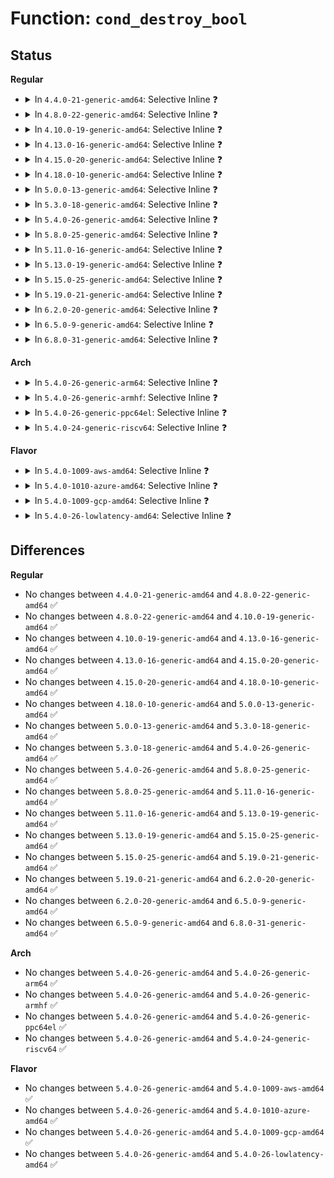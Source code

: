 # Function: <code>cond_destroy_bool</code>

## Status
<b>Regular</b>
<ul>
<li>
<details>
<summary>In <code>4.4.0-21-generic-amd64</code>: Selective Inline ❓</summary>

```c
int cond_destroy_bool(void * key, void * datum, void * p)
```

```json
{
  "name": "cond_destroy_bool",
  "collision_type": "Unique Global",
  "inline_type": "Selective",
  "funcs": [
    {
      "addr": 18446744071582363808,
      "name": "cond_destroy_bool",
      "external": true,
      "loc": "security/selinux/ss/conditional.c:186",
      "file": "security/selinux/ss/conditional.c",
      "inline": "not declared, inlined",
      "caller_inline": [
        "security/selinux/ss/conditional.c:cond_read_bool"
      ],
      "caller_func": []
    }
  ],
  "symbols": [
    {
      "addr": 18446744071582363808,
      "name": "cond_destroy_bool",
      "section": ".text",
      "bind": "STB_GLOBAL",
      "size": 31
    }
  ]
}
```
</details>
</li>
<li>
<details>
<summary>In <code>4.8.0-22-generic-amd64</code>: Selective Inline ❓</summary>

```c
int cond_destroy_bool(void * key, void * datum, void * p)
```

```json
{
  "name": "cond_destroy_bool",
  "collision_type": "Unique Global",
  "inline_type": "Selective",
  "funcs": [
    {
      "addr": 18446744071582585121,
      "name": "cond_destroy_bool",
      "external": true,
      "loc": "security/selinux/ss/conditional.c:186",
      "file": "security/selinux/ss/conditional.c",
      "inline": "not declared, inlined",
      "caller_inline": [
        "security/selinux/ss/conditional.c:cond_read_bool"
      ],
      "caller_func": []
    }
  ],
  "symbols": [
    {
      "addr": 18446744071582584896,
      "name": "cond_destroy_bool",
      "section": ".text",
      "bind": "STB_GLOBAL",
      "size": 31
    }
  ]
}
```
</details>
</li>
<li>
<details>
<summary>In <code>4.10.0-19-generic-amd64</code>: Selective Inline ❓</summary>

```c
int cond_destroy_bool(void * key, void * datum, void * p)
```

```json
{
  "name": "cond_destroy_bool",
  "collision_type": "Unique Global",
  "inline_type": "Selective",
  "funcs": [
    {
      "addr": 18446744071582678338,
      "name": "cond_destroy_bool",
      "external": true,
      "loc": "security/selinux/ss/conditional.c:186",
      "file": "security/selinux/ss/conditional.c",
      "inline": "not declared, inlined",
      "caller_inline": [
        "security/selinux/ss/conditional.c:cond_read_bool"
      ],
      "caller_func": []
    }
  ],
  "symbols": [
    {
      "addr": 18446744071582678112,
      "name": "cond_destroy_bool",
      "section": ".text",
      "bind": "STB_GLOBAL",
      "size": 31
    }
  ]
}
```
</details>
</li>
<li>
<details>
<summary>In <code>4.13.0-16-generic-amd64</code>: Selective Inline ❓</summary>

```c
int cond_destroy_bool(void * key, void * datum, void * p)
```

```json
{
  "name": "cond_destroy_bool",
  "collision_type": "Unique Global",
  "inline_type": "Selective",
  "funcs": [
    {
      "addr": 18446744071582771001,
      "name": "cond_destroy_bool",
      "external": true,
      "loc": "security/selinux/ss/conditional.c:187",
      "file": "security/selinux/ss/conditional.c",
      "inline": "not declared, inlined",
      "caller_inline": [
        "security/selinux/ss/conditional.c:cond_read_bool"
      ],
      "caller_func": []
    }
  ],
  "symbols": [
    {
      "addr": 18446744071582770736,
      "name": "cond_destroy_bool",
      "section": ".text",
      "bind": "STB_GLOBAL",
      "size": 31
    }
  ]
}
```
</details>
</li>
<li>
<details>
<summary>In <code>4.15.0-20-generic-amd64</code>: Selective Inline ❓</summary>

```c
int cond_destroy_bool(void * key, void * datum, void * p)
```

```json
{
  "name": "cond_destroy_bool",
  "collision_type": "Unique Global",
  "inline_type": "Selective",
  "funcs": [
    {
      "addr": 18446744071582927065,
      "name": "cond_destroy_bool",
      "external": true,
      "loc": "security/selinux/ss/conditional.c:187",
      "file": "security/selinux/ss/conditional.c",
      "inline": "not declared, inlined",
      "caller_inline": [
        "security/selinux/ss/conditional.c:cond_read_bool"
      ],
      "caller_func": []
    }
  ],
  "symbols": [
    {
      "addr": 18446744071582926800,
      "name": "cond_destroy_bool",
      "section": ".text",
      "bind": "STB_GLOBAL",
      "size": 31
    }
  ]
}
```
</details>
</li>
<li>
<details>
<summary>In <code>4.18.0-10-generic-amd64</code>: Selective Inline ❓</summary>

```c
int cond_destroy_bool(void * key, void * datum, void * p)
```

```json
{
  "name": "cond_destroy_bool",
  "collision_type": "Unique Global",
  "inline_type": "Selective",
  "funcs": [
    {
      "addr": 18446744071583127037,
      "name": "cond_destroy_bool",
      "external": true,
      "loc": "security/selinux/ss/conditional.c:187",
      "file": "security/selinux/ss/conditional.c",
      "inline": "not declared, inlined",
      "caller_inline": [
        "security/selinux/ss/conditional.c:cond_read_bool"
      ],
      "caller_func": []
    }
  ],
  "symbols": [
    {
      "addr": 18446744071583126624,
      "name": "cond_destroy_bool",
      "section": ".text",
      "bind": "STB_GLOBAL",
      "size": 31
    }
  ]
}
```
</details>
</li>
<li>
<details>
<summary>In <code>5.0.0-13-generic-amd64</code>: Selective Inline ❓</summary>

```c
int cond_destroy_bool(void * key, void * datum, void * p)
```

```json
{
  "name": "cond_destroy_bool",
  "collision_type": "Unique Global",
  "inline_type": "Selective",
  "funcs": [
    {
      "addr": 18446744071583243197,
      "name": "cond_destroy_bool",
      "external": true,
      "loc": "security/selinux/ss/conditional.c:187",
      "file": "security/selinux/ss/conditional.c",
      "inline": "not declared, inlined",
      "caller_inline": [
        "security/selinux/ss/conditional.c:cond_read_bool"
      ],
      "caller_func": []
    }
  ],
  "symbols": [
    {
      "addr": 18446744071583242784,
      "name": "cond_destroy_bool",
      "section": ".text",
      "bind": "STB_GLOBAL",
      "size": 31
    }
  ]
}
```
</details>
</li>
<li>
<details>
<summary>In <code>5.3.0-18-generic-amd64</code>: Selective Inline ❓</summary>

```c
int cond_destroy_bool(void * key, void * datum, void * p)
```

```json
{
  "name": "cond_destroy_bool",
  "collision_type": "Unique Global",
  "inline_type": "Selective",
  "funcs": [
    {
      "addr": 18446744071583430205,
      "name": "cond_destroy_bool",
      "external": true,
      "loc": "security/selinux/ss/conditional.c:185",
      "file": "security/selinux/ss/conditional.c",
      "inline": "not declared, inlined",
      "caller_inline": [
        "security/selinux/ss/conditional.c:cond_read_bool"
      ],
      "caller_func": []
    }
  ],
  "symbols": [
    {
      "addr": 18446744071583429856,
      "name": "cond_destroy_bool",
      "section": ".text",
      "bind": "STB_GLOBAL",
      "size": 33
    }
  ]
}
```
</details>
</li>
<li>
<details>
<summary>In <code>5.4.0-26-generic-amd64</code>: Selective Inline ❓</summary>

```c
int cond_destroy_bool(void * key, void * datum, void * p)
```

```json
{
  "name": "cond_destroy_bool",
  "collision_type": "Unique Global",
  "inline_type": "Selective",
  "funcs": [
    {
      "addr": 18446744071583536109,
      "name": "cond_destroy_bool",
      "external": true,
      "loc": "security/selinux/ss/conditional.c:185",
      "file": "security/selinux/ss/conditional.c",
      "inline": "not declared, inlined",
      "caller_inline": [
        "security/selinux/ss/conditional.c:cond_read_bool"
      ],
      "caller_func": []
    }
  ],
  "symbols": [
    {
      "addr": 18446744071583535760,
      "name": "cond_destroy_bool",
      "section": ".text",
      "bind": "STB_GLOBAL",
      "size": 33
    }
  ]
}
```
</details>
</li>
<li>
<details>
<summary>In <code>5.8.0-25-generic-amd64</code>: Selective Inline ❓</summary>

```c
int cond_destroy_bool(void * key, void * datum, void * p)
```

```json
{
  "name": "cond_destroy_bool",
  "collision_type": "Unique Global",
  "inline_type": "Selective",
  "funcs": [
    {
      "addr": 18446744071583886044,
      "name": "cond_destroy_bool",
      "external": true,
      "loc": "security/selinux/ss/conditional.c:175",
      "file": "security/selinux/ss/conditional.c",
      "inline": "not declared, inlined",
      "caller_inline": [
        "security/selinux/ss/conditional.c:cond_read_bool"
      ],
      "caller_func": []
    }
  ],
  "symbols": [
    {
      "addr": 18446744071583885664,
      "name": "cond_destroy_bool",
      "section": ".text",
      "bind": "STB_GLOBAL",
      "size": 35
    }
  ]
}
```
</details>
</li>
<li>
<details>
<summary>In <code>5.11.0-16-generic-amd64</code>: Selective Inline ❓</summary>

```c
int cond_destroy_bool(void * key, void * datum, void * p)
```

```json
{
  "name": "cond_destroy_bool",
  "collision_type": "Unique Global",
  "inline_type": "Selective",
  "funcs": [
    {
      "addr": 18446744071584005916,
      "name": "cond_destroy_bool",
      "external": true,
      "loc": "security/selinux/ss/conditional.c:175",
      "file": "security/selinux/ss/conditional.c",
      "inline": "not declared, inlined",
      "caller_inline": [
        "security/selinux/ss/conditional.c:cond_read_bool"
      ],
      "caller_func": []
    }
  ],
  "symbols": [
    {
      "addr": 18446744071584005536,
      "name": "cond_destroy_bool",
      "section": ".text",
      "bind": "STB_GLOBAL",
      "size": 35
    }
  ]
}
```
</details>
</li>
<li>
<details>
<summary>In <code>5.13.0-19-generic-amd64</code>: Selective Inline ❓</summary>

```c
int cond_destroy_bool(void * key, void * datum, void * p)
```

```json
{
  "name": "cond_destroy_bool",
  "collision_type": "Unique Global",
  "inline_type": "Selective",
  "funcs": [
    {
      "addr": 18446744071584033068,
      "name": "cond_destroy_bool",
      "external": true,
      "loc": "security/selinux/ss/conditional.c:175",
      "file": "security/selinux/ss/conditional.c",
      "inline": "not declared, inlined",
      "caller_inline": [
        "security/selinux/ss/conditional.c:cond_read_bool"
      ],
      "caller_func": []
    }
  ],
  "symbols": [
    {
      "addr": 18446744071584032688,
      "name": "cond_destroy_bool",
      "section": ".text",
      "bind": "STB_GLOBAL",
      "size": 35
    }
  ]
}
```
</details>
</li>
<li>
<details>
<summary>In <code>5.15.0-25-generic-amd64</code>: Selective Inline ❓</summary>

```c
int cond_destroy_bool(void * key, void * datum, void * p)
```

```json
{
  "name": "cond_destroy_bool",
  "collision_type": "Unique Global",
  "inline_type": "Selective",
  "funcs": [
    {
      "addr": 18446744071584404284,
      "name": "cond_destroy_bool",
      "external": true,
      "loc": "security/selinux/ss/conditional.c:177",
      "file": "security/selinux/ss/conditional.c",
      "inline": "not declared, inlined",
      "caller_inline": [
        "security/selinux/ss/conditional.c:cond_read_bool"
      ],
      "caller_func": []
    }
  ],
  "symbols": [
    {
      "addr": 18446744071584403904,
      "name": "cond_destroy_bool",
      "section": ".text",
      "bind": "STB_GLOBAL",
      "size": 35
    }
  ]
}
```
</details>
</li>
<li>
<details>
<summary>In <code>5.19.0-21-generic-amd64</code>: Selective Inline ❓</summary>

```c
int cond_destroy_bool(void * key, void * datum, void * p)
```

```json
{
  "name": "cond_destroy_bool",
  "collision_type": "Unique Global",
  "inline_type": "Selective",
  "funcs": [
    {
      "addr": 18446744071585030953,
      "name": "cond_destroy_bool",
      "external": true,
      "loc": "security/selinux/ss/conditional.c:177",
      "file": "security/selinux/ss/conditional.c",
      "inline": "not declared, inlined",
      "caller_inline": [
        "security/selinux/ss/conditional.c:cond_read_bool"
      ],
      "caller_func": []
    }
  ],
  "symbols": [
    {
      "addr": 18446744071585030528,
      "name": "cond_destroy_bool",
      "section": ".text",
      "bind": "STB_GLOBAL",
      "size": 42
    }
  ]
}
```
</details>
</li>
<li>
<details>
<summary>In <code>6.2.0-20-generic-amd64</code>: Selective Inline ❓</summary>

```c
int cond_destroy_bool(void * key, void * datum, void * p)
```

```json
{
  "name": "cond_destroy_bool",
  "collision_type": "Unique Global",
  "inline_type": "Selective",
  "funcs": [
    {
      "addr": 18446744071585749337,
      "name": "cond_destroy_bool",
      "external": true,
      "loc": "security/selinux/ss/conditional.c:177",
      "file": "security/selinux/ss/conditional.c",
      "inline": "not declared, inlined",
      "caller_inline": [
        "security/selinux/ss/conditional.c:cond_read_bool"
      ],
      "caller_func": []
    }
  ],
  "symbols": [
    {
      "addr": 18446744071585748880,
      "name": "cond_destroy_bool",
      "section": ".text",
      "bind": "STB_GLOBAL",
      "size": 42
    }
  ]
}
```
</details>
</li>
<li>
<details>
<summary>In <code>6.5.0-9-generic-amd64</code>: Selective Inline ❓</summary>

```c
int cond_destroy_bool(void * key, void * datum, void * p)
```

```json
{
  "name": "cond_destroy_bool",
  "collision_type": "Unique Global",
  "inline_type": "Selective",
  "funcs": [
    {
      "addr": 18446744071585979989,
      "name": "cond_destroy_bool",
      "external": true,
      "loc": "security/selinux/ss/conditional.c:177",
      "file": "security/selinux/ss/conditional.c",
      "inline": "not declared, inlined",
      "caller_inline": [
        "security/selinux/ss/conditional.c:cond_read_bool"
      ],
      "caller_func": []
    }
  ],
  "symbols": [
    {
      "addr": 18446744071585979504,
      "name": "cond_destroy_bool",
      "section": ".text",
      "bind": "STB_GLOBAL",
      "size": 42
    }
  ]
}
```
</details>
</li>
<li>
<details>
<summary>In <code>6.8.0-31-generic-amd64</code>: Selective Inline ❓</summary>

```c
int cond_destroy_bool(void * key, void * datum, void * p)
```

```json
{
  "name": "cond_destroy_bool",
  "collision_type": "Unique Global",
  "inline_type": "Selective",
  "funcs": [
    {
      "addr": 18446744071586227324,
      "name": "cond_destroy_bool",
      "external": true,
      "loc": "security/selinux/ss/conditional.c:177",
      "file": "security/selinux/ss/conditional.c",
      "inline": "not declared, inlined",
      "caller_inline": [
        "security/selinux/ss/conditional.c:cond_read_bool"
      ],
      "caller_func": []
    }
  ],
  "symbols": [
    {
      "addr": 18446744071586226784,
      "name": "cond_destroy_bool",
      "section": ".text",
      "bind": "STB_GLOBAL",
      "size": 42
    }
  ]
}
```
</details>
</li>
</ul>
<b>Arch</b>
<ul>
<li>
<details>
<summary>In <code>5.4.0-26-generic-arm64</code>: Selective Inline ❓</summary>

```c
int cond_destroy_bool(void * key, void * datum, void * p)
```

```json
{
  "name": "cond_destroy_bool",
  "collision_type": "Unique Global",
  "inline_type": "Selective",
  "funcs": [
    {
      "addr": 18446603336495306844,
      "name": "cond_destroy_bool",
      "external": true,
      "loc": "security/selinux/ss/conditional.c:185",
      "file": "security/selinux/ss/conditional.c",
      "inline": "not declared, inlined",
      "caller_inline": [
        "security/selinux/ss/conditional.c:cond_read_bool"
      ],
      "caller_func": []
    }
  ],
  "symbols": [
    {
      "addr": 18446603336495306408,
      "name": "cond_destroy_bool",
      "section": ".text",
      "bind": "STB_GLOBAL",
      "size": 60
    }
  ]
}
```
</details>
</li>
<li>
<details>
<summary>In <code>5.4.0-26-generic-armhf</code>: Selective Inline ❓</summary>

```c
int cond_destroy_bool(void * key, void * datum, void * p)
```

```json
{
  "name": "cond_destroy_bool",
  "collision_type": "Unique Global",
  "inline_type": "Selective",
  "funcs": [
    {
      "addr": 3228685448,
      "name": "cond_destroy_bool",
      "external": true,
      "loc": "security/selinux/ss/conditional.c:185",
      "file": "security/selinux/ss/conditional.c",
      "inline": "not declared, inlined",
      "caller_inline": [
        "security/selinux/ss/conditional.c:cond_read_bool"
      ],
      "caller_func": []
    }
  ],
  "symbols": [
    {
      "addr": 3228685040,
      "name": "cond_destroy_bool",
      "section": ".text",
      "bind": "STB_GLOBAL",
      "size": 44
    }
  ]
}
```
</details>
</li>
<li>
<details>
<summary>In <code>5.4.0-26-generic-ppc64el</code>: Selective Inline ❓</summary>

```c
int cond_destroy_bool(void * key, void * datum, void * p)
```

```json
{
  "name": "cond_destroy_bool",
  "collision_type": "Unique Global",
  "inline_type": "Selective",
  "funcs": [
    {
      "addr": 13835058055289294124,
      "name": "cond_destroy_bool",
      "external": true,
      "loc": "security/selinux/ss/conditional.c:185",
      "file": "security/selinux/ss/conditional.c",
      "inline": "not declared, inlined",
      "caller_inline": [
        "security/selinux/ss/conditional.c:cond_read_bool"
      ],
      "caller_func": []
    }
  ],
  "symbols": [
    {
      "addr": 13835058055289293600,
      "name": "cond_destroy_bool",
      "section": ".text",
      "bind": "STB_GLOBAL",
      "size": 80
    }
  ]
}
```
</details>
</li>
<li>
<details>
<summary>In <code>5.4.0-24-generic-riscv64</code>: Selective Inline ❓</summary>

```c
int cond_destroy_bool(void * key, void * datum, void * p)
```

```json
{
  "name": "cond_destroy_bool",
  "collision_type": "Unique Global",
  "inline_type": "Selective",
  "funcs": [
    {
      "addr": 18446743936274524314,
      "name": "cond_destroy_bool",
      "external": true,
      "loc": "security/selinux/ss/conditional.c:185",
      "file": "security/selinux/ss/conditional.c",
      "inline": "not declared, inlined",
      "caller_inline": [
        "security/selinux/ss/conditional.c:cond_read_bool"
      ],
      "caller_func": []
    }
  ],
  "symbols": [
    {
      "addr": 18446743936274523850,
      "name": "cond_destroy_bool",
      "section": ".text",
      "bind": "STB_GLOBAL",
      "size": 60
    }
  ]
}
```
</details>
</li>
</ul>
<b>Flavor</b>
<ul>
<li>
<details>
<summary>In <code>5.4.0-1009-aws-amd64</code>: Selective Inline ❓</summary>

```c
int cond_destroy_bool(void * key, void * datum, void * p)
```

```json
{
  "name": "cond_destroy_bool",
  "collision_type": "Unique Global",
  "inline_type": "Selective",
  "funcs": [
    {
      "addr": 18446744071583504845,
      "name": "cond_destroy_bool",
      "external": true,
      "loc": "security/selinux/ss/conditional.c:185",
      "file": "security/selinux/ss/conditional.c",
      "inline": "not declared, inlined",
      "caller_inline": [
        "security/selinux/ss/conditional.c:cond_read_bool"
      ],
      "caller_func": []
    }
  ],
  "symbols": [
    {
      "addr": 18446744071583504496,
      "name": "cond_destroy_bool",
      "section": ".text",
      "bind": "STB_GLOBAL",
      "size": 33
    }
  ]
}
```
</details>
</li>
<li>
<details>
<summary>In <code>5.4.0-1010-azure-amd64</code>: Selective Inline ❓</summary>

```c
int cond_destroy_bool(void * key, void * datum, void * p)
```

```json
{
  "name": "cond_destroy_bool",
  "collision_type": "Unique Global",
  "inline_type": "Selective",
  "funcs": [
    {
      "addr": 18446744071583441901,
      "name": "cond_destroy_bool",
      "external": true,
      "loc": "security/selinux/ss/conditional.c:185",
      "file": "security/selinux/ss/conditional.c",
      "inline": "not declared, inlined",
      "caller_inline": [
        "security/selinux/ss/conditional.c:cond_read_bool"
      ],
      "caller_func": []
    }
  ],
  "symbols": [
    {
      "addr": 18446744071583441552,
      "name": "cond_destroy_bool",
      "section": ".text",
      "bind": "STB_GLOBAL",
      "size": 33
    }
  ]
}
```
</details>
</li>
<li>
<details>
<summary>In <code>5.4.0-1009-gcp-amd64</code>: Selective Inline ❓</summary>

```c
int cond_destroy_bool(void * key, void * datum, void * p)
```

```json
{
  "name": "cond_destroy_bool",
  "collision_type": "Unique Global",
  "inline_type": "Selective",
  "funcs": [
    {
      "addr": 18446744071583488621,
      "name": "cond_destroy_bool",
      "external": true,
      "loc": "security/selinux/ss/conditional.c:185",
      "file": "security/selinux/ss/conditional.c",
      "inline": "not declared, inlined",
      "caller_inline": [
        "security/selinux/ss/conditional.c:cond_read_bool"
      ],
      "caller_func": []
    }
  ],
  "symbols": [
    {
      "addr": 18446744071583488272,
      "name": "cond_destroy_bool",
      "section": ".text",
      "bind": "STB_GLOBAL",
      "size": 33
    }
  ]
}
```
</details>
</li>
<li>
<details>
<summary>In <code>5.4.0-26-lowlatency-amd64</code>: Selective Inline ❓</summary>

```c
int cond_destroy_bool(void * key, void * datum, void * p)
```

```json
{
  "name": "cond_destroy_bool",
  "collision_type": "Unique Global",
  "inline_type": "Selective",
  "funcs": [
    {
      "addr": 18446744071583584989,
      "name": "cond_destroy_bool",
      "external": true,
      "loc": "security/selinux/ss/conditional.c:185",
      "file": "security/selinux/ss/conditional.c",
      "inline": "not declared, inlined",
      "caller_inline": [
        "security/selinux/ss/conditional.c:cond_read_bool"
      ],
      "caller_func": []
    }
  ],
  "symbols": [
    {
      "addr": 18446744071583584640,
      "name": "cond_destroy_bool",
      "section": ".text",
      "bind": "STB_GLOBAL",
      "size": 33
    }
  ]
}
```
</details>
</li>
</ul>

## Differences
<b>Regular</b>
<ul>
<li>
No changes between <code>4.4.0-21-generic-amd64</code> and <code>4.8.0-22-generic-amd64</code> ✅
</li>
<li>
No changes between <code>4.8.0-22-generic-amd64</code> and <code>4.10.0-19-generic-amd64</code> ✅
</li>
<li>
No changes between <code>4.10.0-19-generic-amd64</code> and <code>4.13.0-16-generic-amd64</code> ✅
</li>
<li>
No changes between <code>4.13.0-16-generic-amd64</code> and <code>4.15.0-20-generic-amd64</code> ✅
</li>
<li>
No changes between <code>4.15.0-20-generic-amd64</code> and <code>4.18.0-10-generic-amd64</code> ✅
</li>
<li>
No changes between <code>4.18.0-10-generic-amd64</code> and <code>5.0.0-13-generic-amd64</code> ✅
</li>
<li>
No changes between <code>5.0.0-13-generic-amd64</code> and <code>5.3.0-18-generic-amd64</code> ✅
</li>
<li>
No changes between <code>5.3.0-18-generic-amd64</code> and <code>5.4.0-26-generic-amd64</code> ✅
</li>
<li>
No changes between <code>5.4.0-26-generic-amd64</code> and <code>5.8.0-25-generic-amd64</code> ✅
</li>
<li>
No changes between <code>5.8.0-25-generic-amd64</code> and <code>5.11.0-16-generic-amd64</code> ✅
</li>
<li>
No changes between <code>5.11.0-16-generic-amd64</code> and <code>5.13.0-19-generic-amd64</code> ✅
</li>
<li>
No changes between <code>5.13.0-19-generic-amd64</code> and <code>5.15.0-25-generic-amd64</code> ✅
</li>
<li>
No changes between <code>5.15.0-25-generic-amd64</code> and <code>5.19.0-21-generic-amd64</code> ✅
</li>
<li>
No changes between <code>5.19.0-21-generic-amd64</code> and <code>6.2.0-20-generic-amd64</code> ✅
</li>
<li>
No changes between <code>6.2.0-20-generic-amd64</code> and <code>6.5.0-9-generic-amd64</code> ✅
</li>
<li>
No changes between <code>6.5.0-9-generic-amd64</code> and <code>6.8.0-31-generic-amd64</code> ✅
</li>
</ul>
<b>Arch</b>
<ul>
<li>
No changes between <code>5.4.0-26-generic-amd64</code> and <code>5.4.0-26-generic-arm64</code> ✅
</li>
<li>
No changes between <code>5.4.0-26-generic-amd64</code> and <code>5.4.0-26-generic-armhf</code> ✅
</li>
<li>
No changes between <code>5.4.0-26-generic-amd64</code> and <code>5.4.0-26-generic-ppc64el</code> ✅
</li>
<li>
No changes between <code>5.4.0-26-generic-amd64</code> and <code>5.4.0-24-generic-riscv64</code> ✅
</li>
</ul>
<b>Flavor</b>
<ul>
<li>
No changes between <code>5.4.0-26-generic-amd64</code> and <code>5.4.0-1009-aws-amd64</code> ✅
</li>
<li>
No changes between <code>5.4.0-26-generic-amd64</code> and <code>5.4.0-1010-azure-amd64</code> ✅
</li>
<li>
No changes between <code>5.4.0-26-generic-amd64</code> and <code>5.4.0-1009-gcp-amd64</code> ✅
</li>
<li>
No changes between <code>5.4.0-26-generic-amd64</code> and <code>5.4.0-26-lowlatency-amd64</code> ✅
</li>
</ul>
